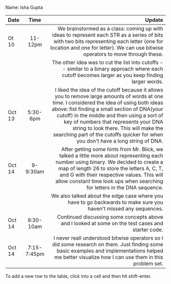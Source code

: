 Name: Isha Gupta 

| Date   |    Time     |                                                                                                                                                                                                                                                                                                                                                                                                           Update |
|:-------|:-----------:|-----------------------------------------------------------------------------------------------------------------------------------------------------------------------------------------------------------------------------------------------------------------------------------------------------------------------------------------------------------------------------------------------------------------:|
| Ot 10  |   11-12pm   |                                                                                                                                                                                     We brainstormed as a class: coming up with ideas to represent each STR as a series of bits with two bits representing each letter (one for location and one for letter). We can use bitwise operators to move through these. |
|        |             |                                                                                                                                                                                                                                                               The other idea was to cut the list into cutoffs -- similar to a binary approach where each cutoff becomes larger as you keep finding larger words. |
| Oct 13 |  5:30-6pm   | I liked the idea of the cutoff because it allows you to remove large amounts of words at one time. I considered the idea of using both ideas above: fist finding a small section of DNA(your cutoff) in the middle and then using a sort of key of numbers that represents your DNA string to look there. This will make the searching part of the cutoffs quicker for when you don't have a long string of DNA. |
| Oct 14 |  9-9:30am   |                                                                                                   After getting some hints from Mr. Blick, we talked a little more about representing each number using binary. We decided to create a map of length 26 to store the letters A, C, T, and G with their respective values. This will allow constant time look ups when searching for letters in the DNA sequence. |
|        |             |                                                                                                                                                                                                                                                                                                 We also talked about the edge case where you have to go backwards to make sure you haven't missed any sequences. |
| Oct 14 |  9:30-10am  |                                                                                                                                                                                                                                                                                                                Continued discussing some concepts above and I looked at some on the test cases and starter code. |
| Oct 14 | 7:15-7:45pm |                                                                                                                                                                                                               I never reall understood bitwise operators so I did some research on them. Just finding some basic examples and implementations helped me better visualize how I can use them in this problem set. |


To add a new row to the table, click into a cell and then hit shift-enter.